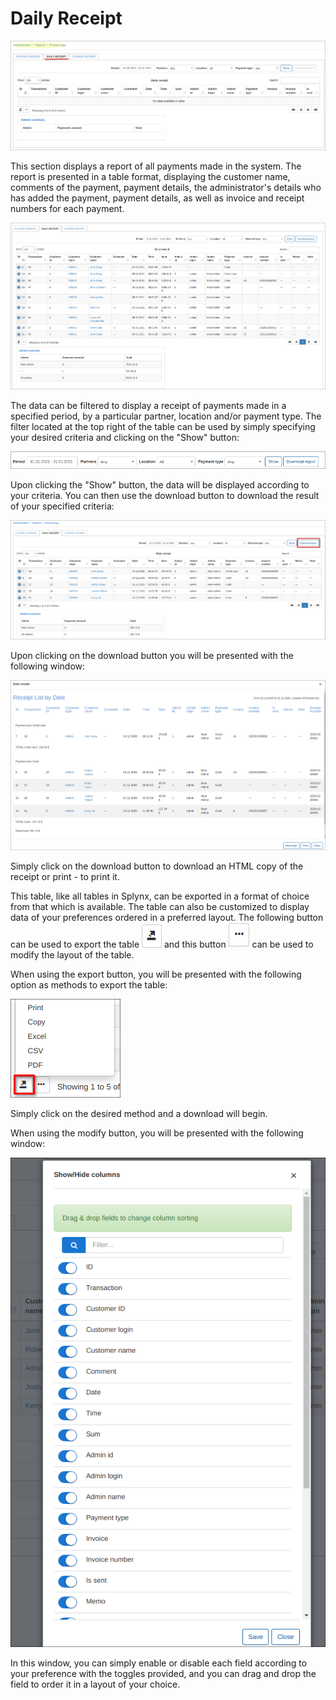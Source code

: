 Daily Receipt
=========

![Daily Receipt](1.png)

This section displays a report of all payments made in the system. The report is presented in a table format, displaying the customer name, comments of the payment, payment details, the administrator's details who has added the payment, payment details, as well as invoice and receipt numbers for each payment.

![Daily Receipt](2.png)

The data can be filtered to display a receipt of payments made in a specified period, by a particular partner, location and/or payment type. The filter located at the top right of the table can be used by simply specifying your desired criteria and clicking on the "Show" button:

![Filter](filter.png)

Upon clicking the "Show" button, the data will be displayed according to your criteria. You can then use the download button to download the result of your specified criteria:

![Download](download.png)

Upon clicking on the download button you will be presented with the following window:

![Download](download2.png)

Simply click on the download button to download an HTML copy of the receipt or print - to print it.


This table, like all tables in Splynx, can be exported in a format of choice from that which is available. The table can also be customized to display data of your preferences ordered in a preferred layout. The following button can be used to export the table <icon class="image-icon">![Export](export.png)</icon> and this button <icon class="image-icon">![Modify](modify.png)</icon> can be used to modify the layout of the table.

When using the export button, you will be presented with the following option as methods to export the table:

![Export](export1.png)

Simply click on the desired method and a download will begin.

When using the modify button, you will be presented with the following window:

![modify](modify1.png)

In this window, you can simply enable or disable each field according to your preference with the toggles provided, and you can drag and drop the field to order it in a layout of your choice.

